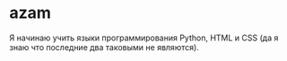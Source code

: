 # azam
Я начинаю учить языки программирования Python, HTML и CSS (да я знаю что последние два таковыми не являются).

